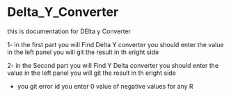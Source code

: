 # Delta_Y_Converter

this is documentation for DElta y Converter 

1- in the first part you will Find Delta Y converter you should enter the value in the left panel 
you will git the result in th eright side 

2- in the Second part you will Find  Y Delta converter you should enter the value in the left panel 
you will git the result in th eright side 


* you git error id you enter 0 value of negative values for any R
